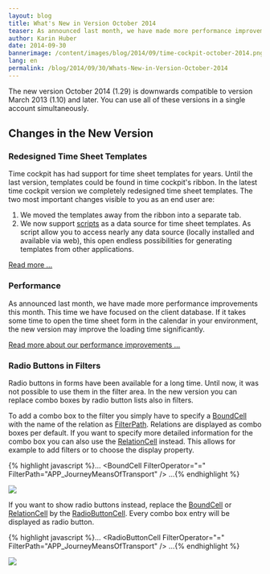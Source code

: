 ```yaml
---
layout: blog
title: What's New in Version October 2014
teaser: As announced last month, we have made more performance improvements this month. This time we have focused on the client database. If it takes some time to open the time sheet form in the calendar in your environment, the new version may improve the loading time significantly.
author: Karin Huber
date: 2014-09-30
bannerimage: /content/images/blog/2014/09/time-cockpit-october-2014.png
lang: en
permalink: /blog/2014/09/30/Whats-New-in-Version-October-2014
---
```


<p xmlns="http://www.w3.org/1999/xhtml">The new version October 2014 (1.29) is downwards compatible to version March 2013 (1.10) and later. You can use all of these versions in a single account simultaneously.</p><h2 xmlns="http://www.w3.org/1999/xhtml">Changes in the New Version</h2><h3 xmlns="http://www.w3.org/1999/xhtml">Redesigned Time Sheet Templates</h3><p xmlns="http://www.w3.org/1999/xhtml">Time cockpit has had support for time sheet templates for years. Until the last version, templates could be found in time cockpit's ribbon. In the latest time cockpit version we completely redesigned time sheet templates. The two most important changes visible to you as an end user are:</p><ol xmlns="http://www.w3.org/1999/xhtml">
  <li>We moved the templates away from the ribbon into a separate tab.</li>
  <li>We now support <a href="http://help.timecockpit.com/?topic=html/c20d94e9-97dc-48a8-9171-fd3bb70dad86.htm" target="_blank">scripts</a> as a data source for time sheet templates. As script allow you to access nearly any data source (locally installed and available via web), this open endless possibilities for generating templates from other applications.</li>
</ol><p xmlns="http://www.w3.org/1999/xhtml">
  <a href="~/blog/2014/09/30/Redesigned-Time-Sheet-Templates">Read more ...</a>
</p><h3 xmlns="http://www.w3.org/1999/xhtml">Performance</h3><p xmlns="http://www.w3.org/1999/xhtml">As announced last month, we have made more performance improvements this month. This time we have focused on the client database. If it takes some time to open the time sheet form in the calendar in your environment, the new version may improve the loading time significantly.</p><p xmlns="http://www.w3.org/1999/xhtml">
  <a href="~/blog/2014/08/28/Enhancements-in-Time-Cockpits-Database-Performance">Read more about our performance improvements ...</a>
</p><h3 xmlns="http://www.w3.org/1999/xhtml">Radio Buttons in Filters</h3><p xmlns="http://www.w3.org/1999/xhtml">Radio buttons in forms have been available for a long time. Until now, it was not possible to use them in the filter area. In the new version you can replace combo boxes by radio button lists also in filters.</p><p xmlns="http://www.w3.org/1999/xhtml">To add a combo box to the filter you simply have to specify a <a href="http://help.timecockpit.com/?topic=html/f8066acc-858f-6f42-927d-41c3d81de7de.htm" target="_blank">BoundCell</a> with the name of the relation as <a href="http://help.timecockpit.com/?topic=html/5162fe29-9ac1-5c12-e5fb-f980e39ccf61.htm" target="_blank">FilterPath</a>. Relations are displayed as combo boxes per default. If you want to specify more detailed information for the combo box you can also use the <a href="http://help.timecockpit.com/?topic=html/0bc0dca0-3146-0767-90a6-7b6eb5d4ee86.htm" target="_blank">RelationCell</a> instead. This allows for example to add filters or to choose the display property.</p>{% highlight javascript %}...&#xA;&lt;BoundCell FilterOperator=&quot;=&quot; FilterPath=&quot;APP_JourneyMeansOfTransport&quot; /&gt;&#xA;...{% endhighlight %}<p xmlns="http://www.w3.org/1999/xhtml">
  <img src="{{site.baseurl}}/content/images/blog/2014/09/combo-box-filter.png" />
</p><p xmlns="http://www.w3.org/1999/xhtml">If you want to show radio buttons instead, replace the <a href="http://help.timecockpit.com/?topic=html/f8066acc-858f-6f42-927d-41c3d81de7de.htm" target="_blank">BoundCell</a> or <a href="http://help.timecockpit.com/?topic=html/0bc0dca0-3146-0767-90a6-7b6eb5d4ee86.htm">RelationCell</a> by the <a href="http://help.timecockpit.com/?topic=html/06e83ccb-719a-bdc2-6c32-260222a1b6cd.htm" target="_blank">RadioButtonCell</a>. Every combo box entry will be displayed as radio button.</p>{% highlight javascript %}...&#xA;&lt;RadioButtonCell FilterOperator=&quot;=&quot; FilterPath=&quot;APP_JourneyMeansOfTransport&quot; /&gt;&#xA;...{% endhighlight %}<p xmlns="http://www.w3.org/1999/xhtml">
  <img src="{{site.baseurl}}/content/images/blog/2014/09/radio-button-filter.png" />
</p>